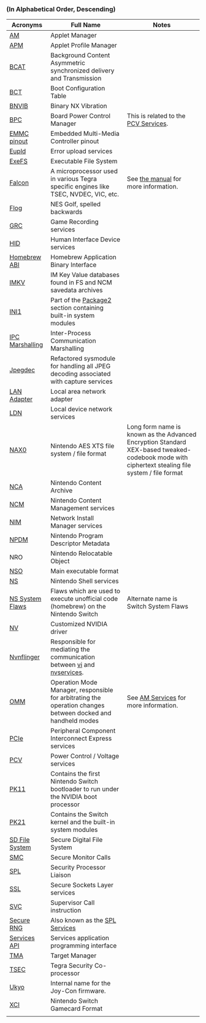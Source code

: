 ### (In Alphabetical Order, Descending)

| Acronyms                                                 | Full Name                                                                                                                                 | Notes                                                                                                                                          |
| -------------------------------------------------------- | ----------------------------------------------------------------------------------------------------------------------------------------- | ---------------------------------------------------------------------------------------------------------------------------------------------- |
| [AM](AM%20services.md "wikilink")                        | Applet Manager                                                                                                                            |                                                                                                                                                |
| [APM](APM%20services.md "wikilink")                      | Applet Profile Manager                                                                                                                    |                                                                                                                                                |
| [BCAT](BCAT%20services.md "wikilink")                    | Background Content Asymmetric synchronized delivery and Transmission                                                                      |                                                                                                                                                |
| [BCT](BCT.md "wikilink")                                 | Boot Configuration Table                                                                                                                  |                                                                                                                                                |
| [BNVIB](BNVIB.md "wikilink")                             | Binary NX Vibration                                                                                                                       |                                                                                                                                                |
| [BPC](BPC%20services.md "wikilink")                      | Board Power Control Manager                                                                                                               | This is related to the [PCV Services](PCV%20services#bpc.md##bpc "wikilink").                                                                  |
| [EMMC pinout](EMMC%20pinout.md "wikilink")               | Embedded Multi-Media Controller pinout                                                                                                    |                                                                                                                                                |
| [Eupld](Eupld%20services.md "wikilink")                  | Error upload services                                                                                                                     |                                                                                                                                                |
| [ExeFS](ExeFS.md "wikilink")                             | Executable File System                                                                                                                    |                                                                                                                                                |
| [Falcon](Falcon.md "wikilink")                           | A microprocessor used in various Tegra specific engines like TSEC, NVDEC, VIC, etc.                                                       | See [the manual](http://envytools.readthedocs.io/en/latest/hw/falcon/intro.html) for more information.                                         |
| [Flog](Flog.md "wikilink")                               | NES Golf, spelled backwards                                                                                                               |                                                                                                                                                |
| [GRC](GRC%20services.md "wikilink")                      | Game Recording services                                                                                                                   |                                                                                                                                                |
| [HID](HID%20services.md "wikilink")                      | Human Interface Device services                                                                                                           |                                                                                                                                                |
| [Homebrew ABI](Homebrew%20ABI.md "wikilink")             | Homebrew Application Binary Interface                                                                                                     |                                                                                                                                                |
| [IMKV](IMKV.md "wikilink")                               | IM Key Value databases found in FS and NCM savedata archives                                                                              |                                                                                                                                                |
| [INI1](INI1.md "wikilink")                               | Part of the [Package2](Package2.md "wikilink") section containing built-in system modules                                                 |                                                                                                                                                |
| [IPC Marshalling](IPC%20Marshalling.md "wikilink")       | Inter-Process Communication Marshalling                                                                                                   |                                                                                                                                                |
| [Jpegdec](Jpegdec%20services.md "wikilink")              | Refactored sysmodule for handling all JPEG decoding associated with capture services                                                      |                                                                                                                                                |
| [LAN Adapter](LAN%20Adapter.md "wikilink")               | Local area network adapter                                                                                                                |                                                                                                                                                |
| [LDN](LDN%20services.md "wikilink")                      | Local device network services                                                                                                             |                                                                                                                                                |
| [NAX0](NAX0.md "wikilink")                               | Nintendo AES XTS file system / file format                                                                                                | Long form name is known as the Advanced Encryption Standard XEX-based tweaked-codebook mode with ciphertext stealing file system / file format |
| [NCA](NCA%20Format.md "wikilink")                        | Nintendo Content Archive                                                                                                                  |                                                                                                                                                |
| [NCM](NCM%20services.md "wikilink")                      | Nintendo Content Management services                                                                                                      |                                                                                                                                                |
| [NIM](NIM%20services.md "wikilink")                      | Network Install Manager services                                                                                                          |                                                                                                                                                |
| [NPDM](NPDM.md "wikilink")                               | Nintendo Program Descriptor Metadata                                                                                                      |                                                                                                                                                |
| NRO                                                      | Nintendo Relocatable Object                                                                                                               |                                                                                                                                                |
| [NSO](NSO.md "wikilink")                                 | Main executable format                                                                                                                    |                                                                                                                                                |
| [NS](NS%20Services.md "wikilink")                        | Nintendo Shell services                                                                                                                   |                                                                                                                                                |
| [NS System Flaws](Switch%20System%20Flaws.md "wikilink") | Flaws which are used to execute unofficial code (homebrew) on the Nintendo Switch                                                         | Alternate name is Switch System Flaws                                                                                                          |
| [NV](NV%20services.md "wikilink")                        | Customized NVIDIA driver                                                                                                                  |                                                                                                                                                |
| [Nvnflinger](Nvnflinger%20services.md "wikilink")        | Responsible for mediating the communication between [vi](Display%20services.md "wikilink") and [nvservices](NV%20services.md "wikilink"). |                                                                                                                                                |
| [OMM](AM%20services#omm.md##omm "wikilink")              | Operation Mode Manager, responsible for arbitrating the operation changes between docked and handheld modes                               | See [AM Services](AM%20services.md "wikilink") for more information.                                                                           |
| [PCIe](PCIe%20services.md "wikilink")                    | Peripheral Component Interconnect Express services                                                                                        |                                                                                                                                                |
| [PCV](PCV%20services.md "wikilink")                      | Power Control / Voltage services                                                                                                          |                                                                                                                                                |
| [PK11](Package1.md "wikilink")                           | Contains the first Nintendo Switch bootloader to run under the NVIDIA boot processor                                                      |                                                                                                                                                |
| [PK21](Package2.md "wikilink")                           | Contains the Switch kernel and the built-in system modules                                                                                |                                                                                                                                                |
| [SD File System](SD%20Filesystem.md "wikilink")          | Secure Digital File System                                                                                                                |                                                                                                                                                |
| [SMC](SMC.md "wikilink")                                 | Secure Monitor Calls                                                                                                                      |                                                                                                                                                |
| [SPL](SPL%20services.md "wikilink")                      | Security Processor Liaison                                                                                                                |                                                                                                                                                |
| [SSL](SSL%20services.md "wikilink")                      | Secure Sockets Layer services                                                                                                             |                                                                                                                                                |
| [SVC](SVC.md "wikilink")                                 | Supervisor Call instruction                                                                                                               |                                                                                                                                                |
| [Secure RNG](Secure%20RNG%20services.md "wikilink")      | Also known as the [SPL Services](SPL%20services.md "wikilink")                                                                            |                                                                                                                                                |
| [Services API](Services%20API.md "wikilink")             | Services application programming interface                                                                                                |                                                                                                                                                |
| [TMA](TMA%20services.md "wikilink")                      | Target Manager                                                                                                                            |                                                                                                                                                |
| [TSEC](TSEC.md "wikilink")                               | Tegra Security Co-processor                                                                                                               |                                                                                                                                                |
| [Ukyo](Joy-Con%20Firmware.md "wikilink")                 | Internal name for the Joy-Con firmware.                                                                                                   |                                                                                                                                                |
| [XCI](XCI.md "wikilink")                                 | Nintendo Switch Gamecard Format                                                                                                           |                                                                                                                                                |
|                                                          |                                                                                                                                           |                                                                                                                                                |
